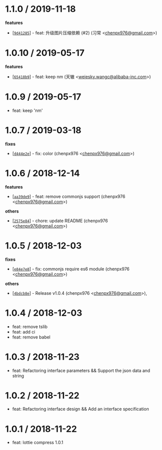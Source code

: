 
1.1.0 / 2019-11-18
==================

**features**
  * [[`9d41285`](http://github.com/Lottie-Lint/lottie-compress/commit/9d412854be70493bbeb540f1f1e0e5bb2e0c4f8a)] - feat: 升级图片压缩依赖 (#2) (习常 <<chenpx976@gmail.com>>)

1.0.10 / 2019-05-17
==================

**features**
  * [[`65418b9`](http://github.com/Lottie-Lint/lottie-compress/commit/65418b9bee919d52b491e2a92e642d4b258534b2)] - feat: keep nm (天辙 <<weiesky.wangc@alibaba-inc.com>>)

1.0.9 / 2019-05-17
==================

  * feat: keep 'nm'

1.0.7 / 2019-03-18
==================

**fixes**
  * [[`d444e2e`](http://github.com/Lottie-Lint/lottie-compress/commit/d444e2e0996fced7bbec9b4c23566e3af4744ea0)] - fix: color (chenpx976 <<chenpx976@gmail.com>>)

1.0.6 / 2018-12-14
==================

**features**
  * [[`aa39de9`](http://github.com/Lottie-Lint/lottie-compress/commit/aa39de97cbf93cbd5a4ade952d77bb4bb94d1e47)] - feat: remove commonjs support (chenpx976 <<chenpx976@gmail.com>>)

**others**
  * [[`2575e84`](http://github.com/Lottie-Lint/lottie-compress/commit/2575e84fbae3a5ccfce85a9618f426b8ed02af10)] - chore: update README (chenpx976 <<chenpx976@gmail.com>>)

1.0.5 / 2018-12-03
==================

**fixes**
  * [[`e84e7e8`](http://github.com/Lottie-Lint/lottie-compress/commit/e84e7e8b14aaa3dd5fcef799379645973d0b5f1f)] - fix: commonjs require es6 module (chenpx976 <<chenpx976@gmail.com>>)

**others**
  * [[`4bdcb8e`](http://github.com/Lottie-Lint/lottie-compress/commit/4bdcb8eb9b1d21c1cd1da49ead9b46fd315811a8)] - Release v1.0.4 (chenpx976 <<chenpx976@gmail.com>>),

1.0.4 / 2018-12-03
==================

  * feat: remove tslib
  * feat: add ci
  * feat: remove babel

1.0.3 / 2018-11-23
==================

  * feat: Refactoring interface parameters && Support the json data and string

1.0.2 / 2018-11-22
==================

  * feat: Refactoring interface design && Add an interface specification

1.0.1 / 2018-11-22
==================

  * feat: lottie compress 1.0.1
